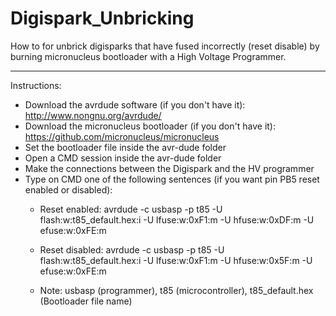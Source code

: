 # Digispark_Unbricking

How to for unbrick digisparks that have fused incorrectly (reset disable) by burning micronucleus bootloader with a High Voltage Programmer.

-------------------------------------------------------------------------------------------------------------------------

Instructions:
  * Download the avrdude software (if you don't have it): http://www.nongnu.org/avrdude/
  * Download the micronucleus bootloader (if you don't have it): https://github.com/micronucleus/micronucleus
  * Set the bootloader file inside the avr-dude folder
  * Open a CMD session inside the avr-dude folder
  * Make the connections between the Digispark and the HV programmer
  * Type on CMD one of the following sentences (if you want pin PB5 reset enabled or disabled):
    - Reset enabled: avrdude -c usbasp -p t85 -U flash:w:t85_default.hex:i -U lfuse:w:0xF1:m -U hfuse:w:0xDF:m -U efuse:w:0xFE:m
    - Reset disabled: avrdude -c usbasp -p t85 -U flash:w:t85_default.hex:i -U lfuse:w:0xF1:m -U hfuse:w:0x5F:m -U efuse:w:0xFE:m

    - Note: usbasp (programmer), t85 (microcontroller), t85_default.hex (Bootloader file name)
